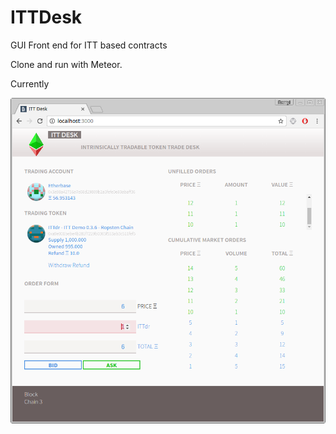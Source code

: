 # ITTDesk
GUI Front end for ITT based contracts

Clone and run with Meteor.

Currently 

![ITTDesk screenshot](ITTDesk.png)
